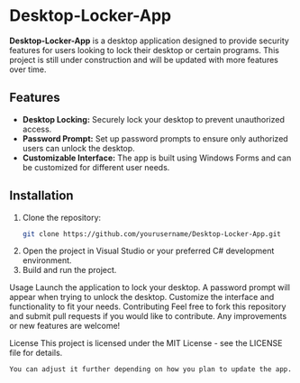 # Desktop-Locker-App

**Desktop-Locker-App** is a desktop application designed to provide security features for users looking to lock their desktop or certain programs. This project is still under construction and will be updated with more features over time.

## Features
- **Desktop Locking:** Securely lock your desktop to prevent unauthorized access.
- **Password Prompt:** Set up password prompts to ensure only authorized users can unlock the desktop.
- **Customizable Interface:** The app is built using Windows Forms and can be customized for different user needs.

## Installation

1. Clone the repository:
   ```bash
   git clone https://github.com/yourusername/Desktop-Locker-App.git
2. Open the project in Visual Studio or your preferred C# development environment.
3. Build and run the project.

Usage
Launch the application to lock your desktop.
A password prompt will appear when trying to unlock the desktop.
Customize the interface and functionality to fit your needs.
Contributing
Feel free to fork this repository and submit pull requests if you would like to contribute. Any improvements or new features are welcome!

License
This project is licensed under the MIT License - see the LICENSE file for details.

```bash
You can adjust it further depending on how you plan to update the app. Just replace `yourusername` with your GitHub username.
